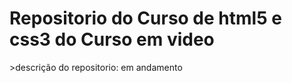 <h1>Repositorio do Curso de html5 e css3 do Curso em video</h1>
>descrição do repositorio:
em andamento 